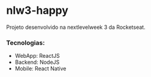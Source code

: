# nlw3-happy

Projeto desenvolvido na nextlevelweek 3 da Rocketseat.

### Tecnologias:
   - WebApp: ReactJS
   - Backend: NodeJS
   - Mobile: React Native
